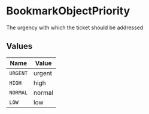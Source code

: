 # BookmarkObjectPriority

The urgency with which the ticket should be addressed


## Values

| Name     | Value    |
| -------- | -------- |
| `URGENT` | urgent   |
| `HIGH`   | high     |
| `NORMAL` | normal   |
| `LOW`    | low      |